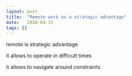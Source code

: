 ```yaml
---
layout: post
title:  "Remote work as a strategic advantage"
date:   2020-04-15
tags: []
---
```


remote is strategic advantage

it allows to operate in difficult times

it allows to navigate around constraints
